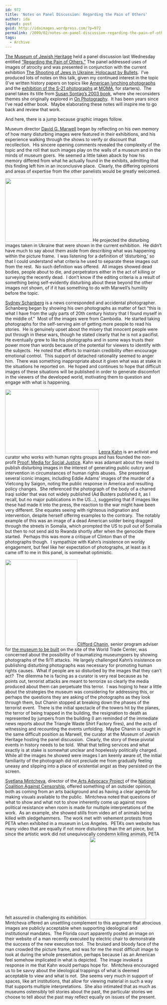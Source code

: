 ```yaml
---
id: 972
title: 'Notes on Panel Discussion: Regarding the Pain of Others'
author: ida
layout: post
guid: http://idaimages.wordpress.com/?p=972
permalink: /2009/02/notes-on-panel-discussion-regarding-the-pain-of-others/
tags:
  - Archive
---
```

[The Museum of Jewish Heritage][1] held a panel discussion last Wednesday entitled [“Regarding the Pain of Others.”][2] The panel addressed uses of images of atrocity and was presented in conjunction with the current exhibition [The Shooting of Jews in Ukraine: Holocaust by Bullets][3].  I&#8217;ve produced lots of notes on this talk, given my continued interest in the topic (I’ve written history papers on topics like [American lynching photographs][4] and the [exhibition of the S-21 photographs][5] at [MOMA][6], for starters).  The panel takes its title from [Susan Sontag’s 2003 book][7], where she reconsiders themes she originally explored in [On Photography][8].  It has been years since I’ve read either book.  Maybe elaborating these notes will inspire me to go back and review that work.

And here, there is a jump because graphic images follow.

<!--more-->

Museum director [David G. Marwell][9] began by reflecting on his own memory of how many disturbing images were featured in their exhibitions, and his experience walking through the shows to verify or discount that recollection.  His sincere opening comments revealed the complexity of the topic and the roll that such images play on the walls of a museum and in the minds of museum goers.  He seemed a little taken aback by how his memory differed from what he actually found in the exhibits, admitting that this finding left him in an inconclusive place.  Clearly, the differing opinions and areas of expertise from the other panelists would be greatly welcomed.

<img class="alignright" title="http://www.memorialdelashoah.org/upload/minisites/ukraine/images/expo1_01_l.jpg" src="http://www.memorialdelashoah.org/upload/minisites/ukraine/images/expo1_01_l.jpg" alt="" width="282" height="204" />He projected the disturbing images taken in Ukraine that were shown in the current exhibition.  He didn’t have much to say about them aside from describing what was happening within the picture frame.  I was listening for a definition of ‘disturbing,’ so that I could understand what criteria he used to separate these images out from the rest.  No such definition was offered.  All images showed dead bodies, people about to die, and perpetrators either in the act of killing or surveying the recently dead.  I don’t know if the editing criteria is a result of something being self-evidently disturbing about these beyond the other images not shown, of if it has something to do with Marwell’s humility before the topic.

[Sydney Schanberg][10] is a news corresponded and accidental photographer.  Schanberg began by showing his own photographs as matter of fact “this is what I have from the ugly parts of 20th century history that I found myself in the middle of.”  Most of the images were from Cambodia.  He started taking photographs for the self-serving aim of getting more people to read his stories.  He is genuinely upset about the misery that innocent people were put through in these wars, though he stated clearly that he is not a pacifist.  He eventually grew to like his photographs and in some ways trusts their power more than words because of the potential for viewers to identify with the subjects.  He noted that efforts to maintain credibility often encourage emotional control.  This support of detached rationality seemed to anger him.  There was something inappropriate about it given what was at stake in the situations he reported on.  He hoped and continues to hope that difficult images of these situations will be published in order to generate discomfort in the viewers of the developed world, motivating them to question and engage with what is happening.

<img class="alignright" title="http://www.nocaptionneeded.com/wp-content/uploads/2007/11/eddie-adams-icon.png" src="http://www.nocaptionneeded.com/wp-content/uploads/2007/11/eddie-adams-icon.png" alt="" width="301" height="206" />[Leora Kahn][11] is an activist and curator who works with human rights groups and has founded the non-profit [Proof: Media for Social Justice][12]. Kahn was adamant about the need to publish disturbing images in the interest of generating public outcry and intervention in circumstances of human rights abuses.  She presented several iconic images, including Eddie Adams’ images of the murder of a Vietcong by Saigon, noting the public response in America and resulting policy changes.  She referenced the photograph of the body of a charred Iraqi solder that was not widely published (Ad Busters published it, as I recall, but no major publications in the US&#8230;), suggesting that if images like these had made it into the press, the reaction to the war might have been very different. She equates seeing with righteous indignation and intervention, despite herself offering examples to the contrary.  The notably example of this was an image of a dead American solder being dragged through the streets in Somalia, which prompted the US to pull out of Somalia but then to not send aid to Rwanda shortly after when the genocide there started.  Perhaps this was more a critique of Clinton than of the photographs though.  I sympathize with Kahn’s insistence on worldy engagement, but feel like her expectation of photographs, at least as it came off to me in this panel, is somewhat optimistic.

[<img class="alignleft" title="http://ananyah.com/blog/wp-content/uploads/2006/03/falling-man.jpg" src="http://ananyah.com/blog/wp-content/uploads/2006/03/falling-man.jpg" alt="" width="232" height="277" />Clifford Chanin][13], senior program adviser for [the museum to be built][14] on the site of the World Trade Center, was concerned about the possibility of traumatizing museumgoers by showing photographs of the 9/11 attacks.  He largely challenged Kahn’s insistence on publishing disturbing photographs was necessary for promoting human rights causes.  What if people are so disturbed by the images that they can’t act?  The dilemma he is facing as a curator is very real because as he points out, terrorist attacks are meant to terrorize so clearly the media produced about them can perpetuate this terror.  I was hoping to hear a little about the strategies the museum was considering for addressing this, or perhaps the questions they are asking of the photographs as they look through them, but Chanin stopped at breaking down the phases of the terrorist event.  There is the initial spectacle of the towers hit by the planes, the terror of being trapped in the building, the resignation to death as represented by jumpers from the building (I am reminded of the immediate news reports about the Triangle Waste Shirt Factory fires), and the acts of witnessing and recounting the events unfolding.  Maybe Chanin is caught in the same difficult position as Marwell, the curator at the Museum of Jewish Heritage hosting the panel discussion.  Clearly, the story of these pivotal events in history needs to be told.  What that telling services and what exactly is at stake is somewhat unclear and hopelessly politically charged.  While all the images he showed were images I am keenly aware of, the initial familiarity of the photograph did not preclude me from gradually feeling uneasy and slipping into a place of existential angst as they persisted on the screen.

[Svetlana Mintcheva][15], director of the[ Arts Advocacy Project][16] of the [National Coalition Against Censorship][17], offered something of an outsider opinion, both as coming from an arts background and as having a clear agenda for making visuals available to the public.  Mintcheva noted that questions of what to show and what not to show inherently come up against more political resistance when room is made for multiple interpretations of the work.  As an example, she showed stills from video art of animals being killed with sledgehammers.  The work met with vehement protests from PETA when exhibited in a museum in Los Angeles.  PETA’s own website has many video that are equally if not more disturbing than the art piece, but since the artistic work did not unequivocally condemn killing animals, PETA felt assured in challenging its exhibition.  <img class="alignright" title="http://www.oranous.com/florida/95973a.jpg" src="http://www.oranous.com/florida/95973a.jpg" alt="" width="181" height="265" />Mintcheva offered an unsettling complement to this argument that atrocious images are publicly acceptable when supporting ideological and institutional mandates.  The Florida court apparently posted an image on their website of a man recently executed by electric chair to demonstrate the success of the new execution tool.  The bruised and bloody face of the man crowded the picture frame, and was for me the most difficult image to look at during the whole presentation, perhaps because I as an American feel somehow implicated in what is depicted.  The image invoked a response in me that Kahn would perhaps hope for.  Mintcheva encouraged us to be savvy about the ideological trappings of what is deemed acceptable to view and what is not.  She seems very much in support of spaces, like art institutions, that allow for viewing material in such a way that supports multiple interpretations.  She also intimated that as much as museums ostensibly tell stories about the past, the particular stories we choose to tell about the past may reflect equally on issues of the present.

 [1]: http://www.mjhnyc.org/index.htm
 [2]: http://www.mjhnyc.org/safrahall/visit_safra_21.htm#painofothers
 [3]: http://www.memorialdelashoah.org/upload/minisites/ukraine/en/en_index.htm
 [4]: http://www.withoutsanctuary.org/
 [5]: http://www.moma.org/exhibitions/1997/index.html
 [6]: http://www.moma.org
 [7]: http://en.wikipedia.org/wiki/Regarding_the_Pain_of_Others
 [8]: http://en.wikipedia.org/wiki/On_Photography
 [9]: http://www.mjhblog.blogspot.com/
 [10]: http://en.wikipedia.org/wiki/Sydney_Schanberg
 [11]: http://www.lilith.org/blog/?p=41
 [12]: http://www.proofmsj.org/
 [13]: http://www.legacy-project.org/index.php?page=organizational_history
 [14]: http://www.national911memorial.org/site/PageServer?pagename=New_Home
 [15]: http://www.ncac.org/Staff
 [16]: http://www.ncac.org/advocacy_projects/Arts_Advocacy.cfm
 [17]: http://www.ncac.org/